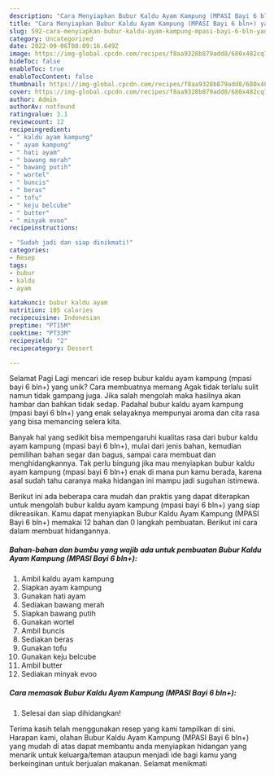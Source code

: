 ```yaml
---
description: "Cara Menyiapkan Bubur Kaldu Ayam Kampung (MPASI Bayi 6 bln+) yang Lezat Sekali, Lezat"
title: "Cara Menyiapkan Bubur Kaldu Ayam Kampung (MPASI Bayi 6 bln+) yang Lezat Sekali, Lezat"
slug: 592-cara-menyiapkan-bubur-kaldu-ayam-kampung-mpasi-bayi-6-bln-yang-lezat-sekali-lezat
category: Uncategorized
date: 2022-09-06T08:09:16.649Z
image: https://img-global.cpcdn.com/recipes/f8aa9328b879add8/680x482cq70/bubur-kaldu-ayam-kampung-mpasi-bayi-6-bln-foto-resep-utama.jpg
hideToc: false
enableToc: true
enableTocContent: false
thumbnail: https://img-global.cpcdn.com/recipes/f8aa9328b879add8/680x482cq70/bubur-kaldu-ayam-kampung-mpasi-bayi-6-bln-foto-resep-utama.jpg
cover: https://img-global.cpcdn.com/recipes/f8aa9328b879add8/680x482cq70/bubur-kaldu-ayam-kampung-mpasi-bayi-6-bln-foto-resep-utama.jpg
author: Admin
authorAv: notfound
ratingvalue: 3.1
reviewcount: 12
recipeingredient:
- " kaldu ayam kampung"
- " ayam kampung"
- " hati ayam"
- " bawang merah"
- " bawang putih"
- " wortel"
- " buncis"
- " beras"
- " tofu"
- " keju belcube"
- " butter"
- " minyak evoo"
recipeinstructions:

- "Sudah jadi dan siap dinikmati!"
categories:
- Resep
tags:
- bubur
- kaldu
- ayam

katakunci: bubur kaldu ayam 
nutrition: 105 calories
recipecuisine: Indonesian
preptime: "PT15M"
cooktime: "PT33M"
recipeyield: "2"
recipecategory: Dessert

---
```



Selamat Pagi Lagi mencari ide resep bubur kaldu ayam kampung (mpasi bayi 6 bln+) yang unik? Cara membuatnya memang Agak tidak terlalu sulit namun tidak gampang juga. Jika salah mengolah maka hasilnya akan hambar dan bahkan tidak sedap. Padahal bubur kaldu ayam kampung (mpasi bayi 6 bln+) yang enak selayaknya mempunyai aroma dan cita rasa yang bisa memancing selera kita.


Banyak hal yang sedikit bisa mempengaruhi kualitas rasa dari bubur kaldu ayam kampung (mpasi bayi 6 bln+), mulai dari jenis bahan, kemudian pemilihan bahan segar dan bagus, sampai cara membuat dan menghidangkannya. Tak perlu bingung jika mau menyiapkan bubur kaldu ayam kampung (mpasi bayi 6 bln+) enak di mana pun kamu berada, karena asal sudah tahu caranya maka hidangan ini mampu jadi suguhan istimewa.




Berikut ini ada beberapa cara mudah dan praktis yang dapat diterapkan untuk mengolah bubur kaldu ayam kampung (mpasi bayi 6 bln+) yang siap dikreasikan. Kamu dapat menyiapkan Bubur Kaldu Ayam Kampung (MPASI Bayi 6 bln+) memakai 12 bahan dan 0 langkah pembuatan. Berikut ini cara dalam membuat hidangannya.

<!--inarticleads1-->

##### Bahan-bahan dan bumbu yang wajib ada untuk pembuatan Bubur Kaldu Ayam Kampung (MPASI Bayi 6 bln+):

1. Ambil  kaldu ayam kampung
1. Siapkan  ayam kampung
1. Gunakan  hati ayam
1. Sediakan  bawang merah
1. Siapkan  bawang putih
1. Gunakan  wortel
1. Ambil  buncis
1. Sediakan  beras
1. Gunakan  tofu
1. Gunakan  keju belcube
1. Ambil  butter
1. Sediakan  minyak evoo




<!--inarticleads2-->

##### Cara memasak Bubur Kaldu Ayam Kampung (MPASI Bayi 6 bln+):


1. Selesai dan siap dihidangkan!



Terima kasih telah menggunakan resep yang kami tampilkan di sini. Harapan kami, olahan Bubur Kaldu Ayam Kampung (MPASI Bayi 6 bln+) yang mudah di atas dapat membantu anda menyiapkan hidangan yang menarik untuk keluarga/teman ataupun menjadi ide bagi kamu yang berkeinginan untuk berjualan makanan. Selamat menikmati
